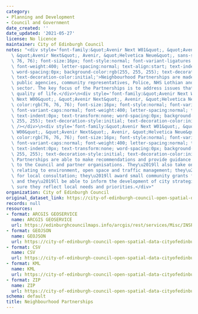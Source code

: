 ```yaml
---
category:
- Planning and Development
- Council and Government
date_created: ''
date_updated: '2021-05-27'
license: No licence
maintainer: City of Edinburgh Council
notes: "<div style='font-family:&quot;Avenir Next W01&quot;, &quot;Avenir Next W00&quot;,\
  \ &quot;Avenir Next&quot;, Avenir, &quot;Helvetica Neue&quot;, sans-serif; color:rgb(76,\
  \ 76, 76); font-size:16px; font-style:normal; font-variant-ligatures:normal; font-variant-caps:normal;\
  \ font-weight:400; letter-spacing:normal; text-align:start; text-indent:0px; text-transform:none;\
  \ word-spacing:0px; background-color:rgb(255, 255, 255); text-decoration-style:initial;\
  \ text-decoration-color:initial;'>Neighbourhood Partnerships are made up of councillors,\
  \ public agencies, community representatives, Police, NHS Lothian and the voluntary\
  \ sector. The key focus of the Partnerships is to address issues that affect local\
  \ quality of life.</div>\n<div style='font-family:&quot;Avenir Next W01&quot;, &quot;Avenir\
  \ Next W00&quot;, &quot;Avenir Next&quot;, Avenir, &quot;Helvetica Neue&quot;, sans-serif;\
  \ color:rgb(76, 76, 76); font-size:16px; font-style:normal; font-variant-ligatures:normal;\
  \ font-variant-caps:normal; font-weight:400; letter-spacing:normal; text-align:start;\
  \ text-indent:0px; text-transform:none; word-spacing:0px; background-color:rgb(255,\
  \ 255, 255); text-decoration-style:initial; text-decoration-color:initial;'><br\
  \ /></div>\n<div style='font-family:&quot;Avenir Next W01&quot;, &quot;Avenir Next\
  \ W00&quot;, &quot;Avenir Next&quot;, Avenir, &quot;Helvetica Neue&quot;, sans-serif;\
  \ color:rgb(76, 76, 76); font-size:16px; font-style:normal; font-variant-ligatures:normal;\
  \ font-variant-caps:normal; font-weight:400; letter-spacing:normal; text-align:start;\
  \ text-indent:0px; text-transform:none; word-spacing:0px; background-color:rgb(255,\
  \ 255, 255); text-decoration-style:initial; text-decoration-color:initial;'>The\
  \ Partnerships are able to make recommendations and provide guidance and direction\
  \ to the Council and partner organisations. They\u2019ll also take on decisions\
  \ relating to environment, open space and traffic management; they\u2019ll be responsible\
  \ for local consultation; they\u2019ll award small community grants for local projects,\
  \ and they\u2019ll be able to inform the development of city strategies \u2013 making\
  \ sure they reflect local needs and priorities.</div>"
organization: City of Edinburgh Council
original_dataset_link: https://city-of-edinburgh-council-open-spatial-data-cityofedinburgh.hub.arcgis.com/maps/41f8f78e6e3d4c83bc800876a1417c0b_26
records: null
resources:
- format: ARCGIS GEOSERVICE
  name: ARCGIS GEOSERVICE
  url: https://edinburghcouncilmaps.info/arcgis/rest/services/Misc/INSPIRE/MapServer/26
- format: GEOJSON
  name: GEOJSON
  url: https://city-of-edinburgh-council-open-spatial-data-cityofedinburgh.hub.arcgis.com/datasets/41f8f78e6e3d4c83bc800876a1417c0b_26.geojson?outSR=%7B%22latestWkid%22%3A27700%2C%22wkid%22%3A27700%7D
- format: CSV
  name: CSV
  url: https://city-of-edinburgh-council-open-spatial-data-cityofedinburgh.hub.arcgis.com/datasets/41f8f78e6e3d4c83bc800876a1417c0b_26.csv?outSR=%7B%22latestWkid%22%3A27700%2C%22wkid%22%3A27700%7D
- format: KML
  name: KML
  url: https://city-of-edinburgh-council-open-spatial-data-cityofedinburgh.hub.arcgis.com/datasets/41f8f78e6e3d4c83bc800876a1417c0b_26.kml?outSR=%7B%22latestWkid%22%3A27700%2C%22wkid%22%3A27700%7D
- format: ZIP
  name: ZIP
  url: https://city-of-edinburgh-council-open-spatial-data-cityofedinburgh.hub.arcgis.com/datasets/41f8f78e6e3d4c83bc800876a1417c0b_26.zip?outSR=%7B%22latestWkid%22%3A27700%2C%22wkid%22%3A27700%7D
schema: default
title: Neighbourhood Partnerships
---
```

